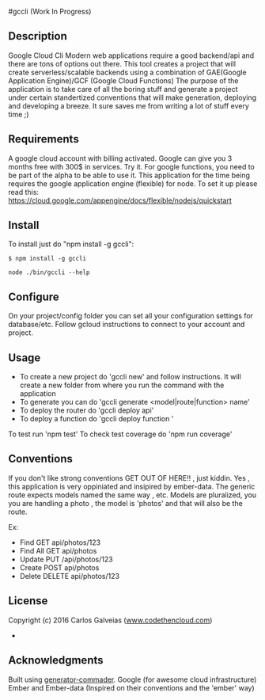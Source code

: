 #gccli (Work In Progress)

## Description

Google Cloud Cli 
Modern web applications require a good backend/api and there are tons of options out there. This tool creates a project that will create serverless/scalable backends using a combination of GAE(Google Application Engine)/GCF (Google Cloud Functions)
The purpose of the application is to take care of all the boring stuff and generate a project under certain standertized conventions that will make generation, deploying and developing a breeze. It sure saves me from writing a lot of stuff every time ;)

## Requirements

A google cloud account with billing activated. Google can give you 3 months free with 300$ in services. Try it.
For google functions, you need to be part of the alpha to be able to use it.
This application for the time being requires the google application engine (flexible) for node. To set it up
please read this:
https://cloud.google.com/appengine/docs/flexible/nodejs/quickstart

## Install

To install just do "npm install -g gccli":

```
$ npm install -g gccli
```

```node ./bin/gccli --help```

## Configure

On your project/config folder you can set all your configuration settings for database/etc.
Follow gcloud instructions to connect to your account and project.

## Usage

* To create a new project do 'gccli new' and follow instructions.
  It will create a new folder from where you run the command with the application
* To generate you can do 'gccli generate <model|route|function> name'
* To deploy the router do 'gccli deploy api'
* To deploy a function do 'gccli deploy function <function-name> <trigger>'

To test run 'npm test'
To check test coverage do 'npm run coverage'

## Conventions

If you don't like strong conventions GET OUT OF HERE!! , just kiddin. 
Yes , this application is very oppiniated and insipired by ember-data. The generic route expects models named the same way , etc.
Models are pluralized, you you are handling a photo , the model is 'photos' and that will also be the route.

Ex:
* Find	GET	api/photos/123
* Find All	GET	api/photos
* Update	PUT	/api/photos/123
* Create	POST	api/photos
* Delete	DELETE	api/photos/123

## License

Copyright (c) 2016 Carlos Galveias (www.codethencloud.com)

-

## Acknowledgments
Built using [generator-commader](https://github.com/Hypercubed/generator-commander).
Google (for awesome cloud infrastructure)
Ember and Ember-data (Inspired on their conventions and the 'ember' way)
